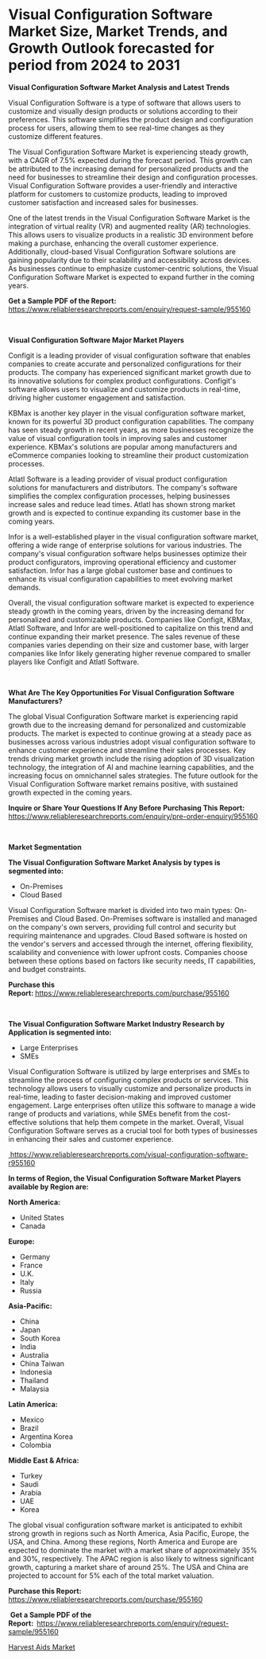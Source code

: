 <p><h1>Visual Configuration Software Market Size, Market Trends, and Growth Outlook forecasted for period from 2024 to 2031</h1></p><p><strong>Visual Configuration Software Market Analysis and Latest Trends</strong></p>
<p><p>Visual Configuration Software is a type of software that allows users to customize and visually design products or solutions according to their preferences. This software simplifies the product design and configuration process for users, allowing them to see real-time changes as they customize different features.</p><p>The Visual Configuration Software Market is experiencing steady growth, with a CAGR of 7.5% expected during the forecast period. This growth can be attributed to the increasing demand for personalized products and the need for businesses to streamline their design and configuration processes. Visual Configuration Software provides a user-friendly and interactive platform for customers to customize products, leading to improved customer satisfaction and increased sales for businesses.</p><p>One of the latest trends in the Visual Configuration Software Market is the integration of virtual reality (VR) and augmented reality (AR) technologies. This allows users to visualize products in a realistic 3D environment before making a purchase, enhancing the overall customer experience. Additionally, cloud-based Visual Configuration Software solutions are gaining popularity due to their scalability and accessibility across devices. As businesses continue to emphasize customer-centric solutions, the Visual Configuration Software Market is expected to expand further in the coming years.</p></p>
<p><strong>Get a Sample PDF of the Report:&nbsp;</strong> <a href="https://www.reliableresearchreports.com/enquiry/request-sample/955160">https://www.reliableresearchreports.com/enquiry/request-sample/955160</a></p>
<p>&nbsp;</p>
<p><strong>Visual Configuration Software Major Market Players</strong></p>
<p><p>Configit is a leading provider of visual configuration software that enables companies to create accurate and personalized configurations for their products. The company has experienced significant market growth due to its innovative solutions for complex product configurations. Configit's software allows users to visualize and customize products in real-time, driving higher customer engagement and satisfaction.</p><p>KBMax is another key player in the visual configuration software market, known for its powerful 3D product configuration capabilities. The company has seen steady growth in recent years, as more businesses recognize the value of visual configuration tools in improving sales and customer experience. KBMax's solutions are popular among manufacturers and eCommerce companies looking to streamline their product customization processes.</p><p>Atlatl Software is a leading provider of visual product configuration solutions for manufacturers and distributors. The company's software simplifies the complex configuration processes, helping businesses increase sales and reduce lead times. Atlatl has shown strong market growth and is expected to continue expanding its customer base in the coming years.</p><p>Infor is a well-established player in the visual configuration software market, offering a wide range of enterprise solutions for various industries. The company's visual configuration software helps businesses optimize their product configurators, improving operational efficiency and customer satisfaction. Infor has a large global customer base and continues to enhance its visual configuration capabilities to meet evolving market demands.</p><p>Overall, the visual configuration software market is expected to experience steady growth in the coming years, driven by the increasing demand for personalized and customizable products. Companies like Configit, KBMax, Atlatl Software, and Infor are well-positioned to capitalize on this trend and continue expanding their market presence. The sales revenue of these companies varies depending on their size and customer base, with larger companies like Infor likely generating higher revenue compared to smaller players like Configit and Atlatl Software.</p></p>
<p>&nbsp;</p>
<p><strong>What Are The Key Opportunities For Visual Configuration Software Manufacturers?</strong></p>
<p><p>The global Visual Configuration Software market is experiencing rapid growth due to the increasing demand for personalized and customizable products. The market is expected to continue growing at a steady pace as businesses across various industries adopt visual configuration software to enhance customer experience and streamline their sales processes. Key trends driving market growth include the rising adoption of 3D visualization technology, the integration of AI and machine learning capabilities, and the increasing focus on omnichannel sales strategies. The future outlook for the Visual Configuration Software market remains positive, with sustained growth expected in the coming years.</p></p>
<p><strong>Inquire or Share Your Questions If Any Before Purchasing This Report:</strong> <a href="https://www.reliableresearchreports.com/enquiry/pre-order-enquiry/955160">https://www.reliableresearchreports.com/enquiry/pre-order-enquiry/955160</a></p>
<p>&nbsp;</p>
<p><strong>Market Segmentation</strong></p>
<p><strong>The Visual Configuration Software Market Analysis by types is segmented into:</strong></p>
<p><ul><li>On-Premises</li><li>Cloud Based</li></ul></p>
<p><p>Visual Configuration Software market is divided into two main types: On-Premises and Cloud Based. On-Premises software is installed and managed on the company's own servers, providing full control and security but requiring maintenance and upgrades. Cloud Based software is hosted on the vendor's servers and accessed through the internet, offering flexibility, scalability and convenience with lower upfront costs. Companies choose between these options based on factors like security needs, IT capabilities, and budget constraints.</p></p>
<p><strong>Purchase this Report:&nbsp;</strong><a href="https://www.reliableresearchreports.com/purchase/955160">https://www.reliableresearchreports.com/purchase/955160</a></p>
<p>&nbsp;</p>
<p><strong>The Visual Configuration Software Market Industry Research by Application is segmented into:</strong></p>
<p><ul><li>Large Enterprises</li><li>SMEs</li></ul></p>
<p><p>Visual Configuration Software is utilized by large enterprises and SMEs to streamline the process of configuring complex products or services. This technology allows users to visually customize and personalize products in real-time, leading to faster decision-making and improved customer engagement. Large enterprises often utilize this software to manage a wide range of products and variations, while SMEs benefit from the cost-effective solutions that help them compete in the market. Overall, Visual Configuration Software serves as a crucial tool for both types of businesses in enhancing their sales and customer experience.</p></p>
<p><a href="https://www.reliableresearchreports.com/visual-configuration-software-r955160">&nbsp;https://www.reliableresearchreports.com/visual-configuration-software-r955160</a></p>
<p><strong>In terms of Region, the Visual Configuration Software Market Players available by Region are:</strong></p>
<p>
    <p> <strong> North America: </strong>
        <ul>
            <li>United States</li>
            <li>Canada</li>
        </ul>
        </p> 
    <p> <strong> Europe: </strong>
        <ul>
            <li>Germany</li>
            <li>France</li>
            <li>U.K.</li>
            <li>Italy</li>
            <li>Russia</li>
        </ul>
        </p> 
    <p> <strong> Asia-Pacific: </strong>
        <ul>
            <li>China</li>
            <li>Japan</li>
            <li>South Korea</li>
            <li>India</li>
            <li>Australia</li>
            <li>China Taiwan</li>
            <li>Indonesia</li>
            <li>Thailand</li>
            <li>Malaysia</li>
        </ul>
        </p> 
    <p> <strong> Latin America: </strong>
        <ul>
            <li>Mexico</li>
            <li>Brazil</li>
            <li>Argentina Korea</li>
            <li>Colombia</li>
        </ul>
        </p> 
    <p> <strong> Middle East & Africa: </strong>
        <ul>
            <li>Turkey</li>
            <li>Saudi</li>
            <li>Arabia</li>
            <li>UAE</li>
            <li>Korea</li>
        </ul>
    </p>
    </p>
<p><p>The global visual configuration software market is anticipated to exhibit strong growth in regions such as North America, Asia Pacific, Europe, the USA, and China. Among these regions, North America and Europe are expected to dominate the market with a market share of approximately 35% and 30%, respectively. The APAC region is also likely to witness significant growth, capturing a market share of around 25%. The USA and China are projected to account for 5% each of the total market valuation.</p></p>
<p><strong>Purchase this Report: </strong><a href="https://www.reliableresearchreports.com/purchase/955160">https://www.reliableresearchreports.com/purchase/955160</a></p>
<p>&nbsp;<strong>Get a Sample PDF of the Report:&nbsp;&nbsp;</strong><a href="https://www.reliableresearchreports.com/enquiry/request-sample/955160">https://www.reliableresearchreports.com/enquiry/request-sample/955160</a></p>
<p><strong></strong></p>
<p><p><a href="https://unruly-ladybug-44b.notion.site/Harvest-Aids-Market-Size-Market-Outlook-and-Market-Forecast-2024-to-2031-49b9b19e3ec54e90b292c5c2d118d91e">Harvest Aids Market</a></p></p>